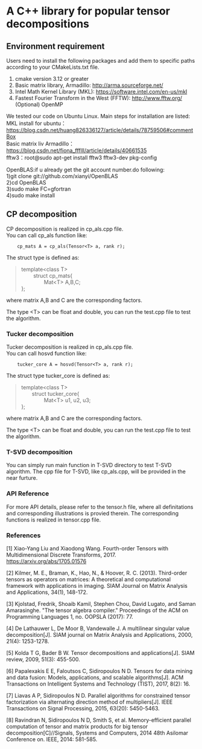 # A C++ library for popular tensor decompositions

## Environment requirement
Users need to install the following packages and add them to specific paths according to your CMakeLists.txt file.

1. cmake version 3.12 or greater
2. Basic matrix library, Armadillo: http://arma.sourceforge.net/
3. Intel Math Kernel Library (MKL): https://software.intel.com/en-us/mkl
4. Fastest Fourier Transform in the West (FFTW): http://www.fftw.org/  
(Optional) OpenMP   

We tested our code on Ubuntu Linux. Main steps for installation are listed:  
MKL install for ubuntu： https://blog.csdn.net/huang826336127/article/details/78759506#commentBox  
Basic matrix liv Armadillo：https://blog.csdn.net/fiona_ffflll/article/details/40661535  
fftw3：root@sudo apt-get install fftw3 fftw3-dev pkg-config  

OpenBLAS:if u already get the git account number.do following:  
		1)git clone git://github.com/xianyi/OpenBLAS  
		2)cd OpenBLAS  
		3)sudo make FC=gfortran  
		4)sudo make install  
                

## CP decomposition  
CP decomposition is realized in cp_als.cpp file.   
You can call cp_als function like:   

        cp_mats A = cp_als(Tensor<T> a, rank r);    

The struct type is defined as:  
>  template\<class T\>  
>&emsp;&emsp;  struct cp_mats{  
>&emsp;&emsp;&emsp;&emsp;    Mat\<T\> A,B,C;  
>};  

where matrix A,B and C are the corresponding factors.   

The type \<T\> can be float and double, you can run the test.cpp file to test the algorithm.


### Tucker decomposition
Tucker decomposition is realized in cp_als.cpp file.  
You can call hosvd function like: 

        tucker_core A = hosvd(Tensor<T> a, rank r);    

The struct type tucker_core is defined as:  
>template\<class T\>    
>&emsp;&emsp;struct tucker_core{  
>&emsp;&emsp;&emsp;&emsp;  Mat\<T\> u1, u2, u3;  
>};  

where matrix A,B and C are the corresponding factors.   

The type \<T\> can be float and double, you can run the test.cpp file to test the algorithm.

### T-SVD decomposition
You can simply run main function in T-SVD directory to test T-SVD algorithm. The cpp file for T-SVD, like cp_als.cpp, will be provided in the near furture.

### API Reference
For more API details, please refer to the tensor.h file, where all definitations and corresponding illustrations is provied therein. The corresponding functions is realized in tensor.cpp file.

### References
[1] Xiao-Yang Liu and Xiaodong Wang. Fourth-order Tensors with Multidimensional Discrete Transforms, 2017. https://arxiv.org/abs/1705.01576

[2] Kilmer, M. E., Braman, K., Hao, N., & Hoover, R. C. (2013). Third-order tensors as operators on matrices: A theoretical and computational framework with applications in imaging. SIAM Journal on Matrix Analysis and Applications, 34(1), 148-172.

[3] Kjolstad, Fredrik, Shoaib Kamil, Stephen Chou, David Lugato, and Saman Amarasinghe. "The tensor algebra compiler." Proceedings of the ACM on Programming Languages 1, no. OOPSLA (2017): 77.

[4] De Lathauwer L, De Moor B, Vandewalle J. A multilinear singular value decomposition[J]. SIAM journal on Matrix Analysis and Applications, 2000, 21(4): 1253-1278.

[5] Kolda T G, Bader B W. Tensor decompositions and applications[J]. SIAM review, 2009, 51(3): 455-500.

[6] Papalexakis E E, Faloutsos C, Sidiropoulos N D. Tensors for data mining and data fusion: Models, applications, and scalable algorithms[J]. ACM Transactions on Intelligent Systems and Technology (TIST), 2017, 8(2): 16.

[7] Liavas A P, Sidiropoulos N D. Parallel algorithms for constrained tensor factorization via alternating direction method of multipliers[J]. IEEE Transactions on Signal Processing, 2015, 63(20): 5450-5463.

[8] Ravindran N, Sidiropoulos N D, Smith S, et al. Memory-efficient parallel computation of tensor and matrix products for big tensor decomposition[C]//Signals, Systems and Computers, 2014 48th Asilomar Conference on. IEEE, 2014: 581-585.
